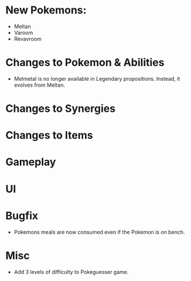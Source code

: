 # New Pokemons:

- Meltan
- Varoom
- Revavroom

# Changes to Pokemon & Abilities

- Melmetal is no longer available in Legendary propositions. Instead, it evolves from Meltan.

# Changes to Synergies

# Changes to Items

# Gameplay

# UI

# Bugfix

- Pokemons meals are now consumed even if the Pokemon is on bench.

# Misc

- Add 3 levels of difficulty to Pokeguesser game.